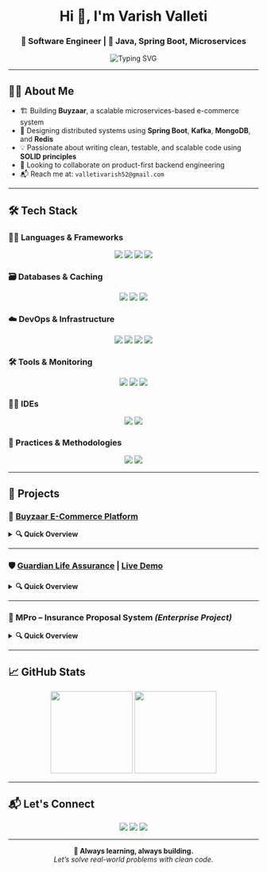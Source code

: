 <h1 align="center">Hi 👋, I'm Varish Valleti</h1>
<h3 align="center">🚀 Software Engineer | 🧠 Java, Spring Boot, Microservices</h3>

<p align="center">
  <img src="https://readme-typing-svg.herokuapp.com?font=Fira+Code&size=22&pause=1000&color=F7F7F7&center=true&vCenter=true&width=700&lines=Full+Stack+Developer;Java+%7C+Spring+Boot+%7C+Microservices;MongoDB+%7C+MySQL+%7C+Redis;React+%7C+Kafka+%7C+Docker;Designing+Scalable+Systems+Every+Day" alt="Typing SVG" />
</p>

---

## 👨‍💼 About Me

- 🏗️ Building **Buyzaar**, a scalable microservices-based e-commerce system  
- 🧩 Designing distributed systems using **Spring Boot**, **Kafka**, **MongoDB**, and **Redis**  
- 💡 Passionate about writing clean, testable, and scalable code using **SOLID principles**  
- 🤝 Looking to collaborate on product-first backend engineering  
- 📬 Reach me at: `valletivarish52@gmail.com`

---

## 🛠️ Tech Stack

### 🧑‍💻 Languages & Frameworks
<p align="center">
  <img src="https://img.shields.io/badge/Java-ED8B00?style=for-the-badge&logo=openjdk&logoColor=white" />
  <img src="https://img.shields.io/badge/Spring Boot-6DB33F?style=for-the-badge&logo=spring&logoColor=white" />
  <img src="https://img.shields.io/badge/JavaScript-F7DF1E?style=for-the-badge&logo=javascript&logoColor=black" />
  <img src="https://img.shields.io/badge/React-20232A?style=for-the-badge&logo=react&logoColor=61DAFB" />
</p>

### 🗃️ Databases & Caching
<p align="center">
  <img src="https://img.shields.io/badge/MongoDB-4EA94B?style=for-the-badge&logo=mongodb&logoColor=white" />
  <img src="https://img.shields.io/badge/MySQL-4479A1?style=for-the-badge&logo=mysql&logoColor=white" />
  <img src="https://img.shields.io/badge/Redis-DC382D?style=for-the-badge&logo=redis&logoColor=white" />
</p>

### ☁️ DevOps & Infrastructure
<p align="center">
  <img src="https://img.shields.io/badge/AWS-232F3E?style=for-the-badge&logo=amazonaws&logoColor=white" />
  <img src="https://img.shields.io/badge/Docker-2496ED?style=for-the-badge&logo=docker&logoColor=white" />
  <img src="https://img.shields.io/badge/Jenkins-D24939?style=for-the-badge&logo=jenkins&logoColor=white" />
  <img src="https://img.shields.io/badge/GitLab-FC6D26?style=for-the-badge&logo=gitlab&logoColor=white" />
</p>

### 🛠️ Tools & Monitoring
<p align="center">
  <img src="https://img.shields.io/badge/Postman-FF6C37?style=for-the-badge&logo=postman&logoColor=white" />
  <img src="https://img.shields.io/badge/Kibana-005571?style=for-the-badge&logo=kibana&logoColor=white" />
  <img src="https://img.shields.io/badge/Git-F05032?style=for-the-badge&logo=git&logoColor=white" />
</p>

### 🧑‍💻 IDEs
<p align="center">
  <img src="https://img.shields.io/badge/VS Code-007ACC?style=for-the-badge&logo=visualstudiocode&logoColor=white" />
  <img src="https://img.shields.io/badge/STS-Spring Tool Suite-6DB33F?style=for-the-badge&logo=spring&logoColor=white" />
</p>

### 📐 Practices & Methodologies
<p align="center">
  <img src="https://img.shields.io/badge/SOLID-Principles-0A66C2?style=for-the-badge" />
  <img src="https://img.shields.io/badge/Agile-Development-FCA121?style=for-the-badge&logo=scrumalliance&logoColor=black" />
</p>

---

## 🚀 Projects

### 🛒 [Buyzaar E-Commerce Platform](https://github.com/valletivarish)
<details>
  <summary><strong>🔍 Quick Overview</strong></summary>

  🔹 Modular e-commerce system using Spring Boot microservices

  - 🧱 Microservices: Product, User, Cart, Order, Payment  
  - 🔐 Auth: JWT + Role-Based Access  
  - 🛠️ Stack: Spring Boot, MongoDB, Redis, Kafka, React  
  - 📦 Event-Driven: Kafka for order & inventory sync  
</details>

---

### 🛡️ [Guardian Life Assurance](https://github.com/valletivarish/Final-Cap-Stone-Project) | [Live Demo](https://guardianlifeassurance.vercel.app)
<details>
  <summary><strong>🔍 Quick Overview</strong></summary>

  📋 Insurance platform with real-time dashboards & policy tracking.

  - 👤 Roles: Admin, Agent, Employee, Customer  
  - 🧾 Features: Policies, Claims, Commissions, Payments  
  - 📊 Dashboards: Analytics with filters and graphs  
  - 🧠 Stack: Spring Boot, React, MySQL, Redis  
</details>

---

### 🔐 MPro – Insurance Proposal System *(Enterprise Project)*
<details>
  <summary><strong>🔍 Quick Overview</strong></summary>

  🏦 Proposal automation platform for Max Life Insurance.

  - 📋 6-stage flow: Customer → Product → Personal → Lifestyle → Verification → Payment  
  - 🔐 OTP Login via Redis with 3-attempt throttle  
  - ⚡ Asynchronous APIs for fast performance  
  - 🚀 Blue-Green deployments & feature flags  
  - 💻 Tech: Java 21, Spring Boot, MongoDB, Redis, Node.js, React  
</details>

---

## 📈 GitHub Stats

<p align="center">
  <img src="https://github-readme-stats.vercel.app/api?username=valletivarish&show_icons=true&count_private=true&theme=radical&hide_border=true" height="165"/>
  <img src="https://github-readme-stats.vercel.app/api/top-langs/?username=valletivarish&layout=compact&theme=radical&hide_border=true" height="165"/>
</p>

---

## 📬 Let's Connect

<p align="center">
  <a href="https://valletivarishdev.vercel.app" target="_blank"><img src="https://img.shields.io/badge/🌐 Portfolio-black?style=for-the-badge&logo=vercel&logoColor=white"/></a>
  <a href="https://linkedin.com/in/valletivarish" target="_blank"><img src="https://img.shields.io/badge/LinkedIn-0077B5?style=for-the-badge&logo=linkedin&logoColor=white"/></a>
  <a href="https://github.com/valletivarish" target="_blank"><img src="https://img.shields.io/badge/GitHub-181717?style=for-the-badge&logo=github&logoColor=white"/></a>
</p>

---

<p align="center">
  <strong>🚀 Always learning, always building.</strong><br/>
  <i>Let’s solve real-world problems with clean code.</i>
</p>
